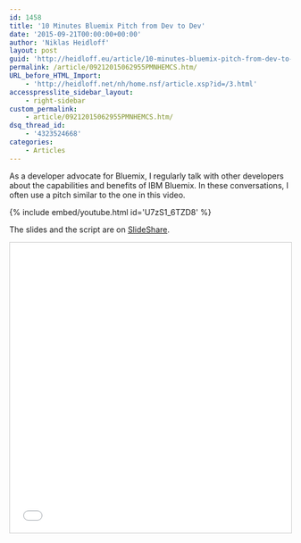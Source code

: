 ```yaml
---
id: 1458
title: '10 Minutes Bluemix Pitch from Dev to Dev'
date: '2015-09-21T00:00:00+00:00'
author: 'Niklas Heidloff'
layout: post
guid: 'http://heidloff.eu/article/10-minutes-bluemix-pitch-from-dev-to-dev/'
permalink: /article/09212015062955PMNHEMCS.htm/
URL_before_HTML_Import:
    - 'http://heidloff.net/nh/home.nsf/article.xsp?id=/3.html'
accesspresslite_sidebar_layout:
    - right-sidebar
custom_permalink:
    - article/09212015062955PMNHEMCS.htm/
dsq_thread_id:
    - '4323524668'
categories:
    - Articles
---
```


As a developer advocate for Bluemix, I regularly talk with other developers about the capabilities and benefits of IBM Bluemix. In these conversations, I often use a pitch similar to the one in this video.

{% include embed/youtube.html id='U7zS1_6TZD8' %}

The slides and the script are on [SlideShare](http://www.slideshare.net/niklasheidloff/ten-minutes-bluemix-pitch-from-dev-to-dev).

<iframe allowfullscreen="" frameborder="0" height="520" marginheight="0" marginwidth="0" scrolling="no" src="//www.slideshare.net/slideshow/embed_code/key/phIDNWFUJGbYgP" style="border:1px solid #CCC; border-width:1px; margin-bottom:5px; max-width: 100%;" width="853"> </iframe>